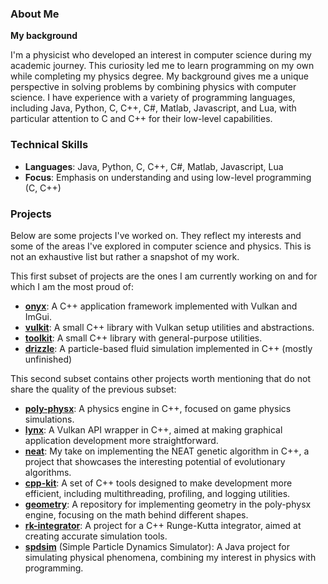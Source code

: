 ### About Me

**My background**

I'm a physicist who developed an interest in computer science during my academic journey. This curiosity led me to learn programming on my own while completing my physics degree. My background gives me a unique perspective in solving problems by combining physics with computer science. I have experience with a variety of programming languages, including Java, Python, C, C++, C#, Matlab, Javascript, and Lua, with particular attention to C and C++ for their low-level capabilities.

### Technical Skills

- **Languages**: Java, Python, C, C++, C#, Matlab, Javascript, Lua
- **Focus**: Emphasis on understanding and using low-level programming (C, C++)

### Projects

Below are some projects I've worked on. They reflect my interests and some of the areas I've explored in computer science and physics. This is not an exhaustive list but rather a snapshot of my work.

This first subset of projects are the ones I am currently working on and for which I am the most proud of:

- **[onyx](https://github.com/ismawno/onyx)**: A C++ application framework implemented with Vulkan and ImGui.
- **[vulkit](https://github.com/ismawno/vulkit)**: A small C++ library with Vulkan setup utilities and abstractions.
- **[toolkit](https://github.com/ismawno/toolkit)**: A small C++ library with general-purpose utilities.
- **[drizzle](https://github.com/ismawno/drizzle)**: A particle-based fluid simulation implemented in C++ (mostly unfinished)

This second subset contains other projects worth mentioning that do not share the quality of the previous subset:

- **[poly-physx](https://github.com/ismawno/poly-physx)**: A physics engine in C++, focused on game physics simulations.
- **[lynx](https://github.com/ismawno/lynx)**: A Vulkan API wrapper in C++, aimed at making graphical application development more straightforward.
- **[neat](https://github.com/ismawno/neat)**: My take on implementing the NEAT genetic algorithm in C++, a project that showcases the interesting potential of evolutionary algorithms.
- **[cpp-kit](https://github.com/ismawno/cpp-kit)**: A set of C++ tools designed to make development more efficient, including multithreading, profiling, and logging utilities.
- **[geometry](https://github.com/ismawno/geometry)**: A repository for implementing geometry in the poly-physx engine, focusing on the math behind different shapes.
- **[rk-integrator](https://github.com/ismawno/rk-integrator)**: A project for a C++ Runge-Kutta integrator, aimed at creating accurate simulation tools.
- **[spdsim](https://github.com/ismawno/spdsim)** (Simple Particle Dynamics Simulator): A Java project for simulating physical phenomena, combining my interest in physics with programming.

<!--# 📊 GitHub Stats:
<!--![](https://github-readme-stats.vercel.app/api?username=ismawno&theme=dark&hide_border=true&include_all_commits=false&count_private=false)<br/>-->
<!--![](https://github-readme-stats.vercel.app/api/top-langs/?username=ismawno&theme=dark&hide_border=true&include_all_commits=false&count_private=false&layout=compact)
